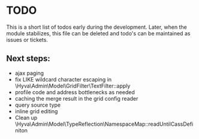 # TODO

This is a short list of todos early during the development.
Later, when the module stabilizes, this file can be deleted and todo's can be maintained as issues or tickets.

## Next steps:

* ajax paging
* fix LIKE wildcard character escaping in
  \Hyva\Admin\Model\GridFilter\TextFilter::apply
* profile code and address bottlenecks as needed
* caching the merge result in the grid config reader
* query source type
* inline grid editing
* Clean up \Hyva\Admin\Model\TypeReflection\NamespaceMap::readUntilCassDefiniton
